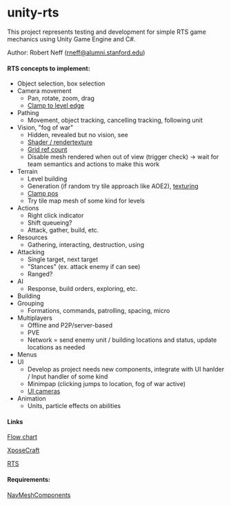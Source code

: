 # unity-rts

This project represents testing and development for simple RTS game mechanics using Unity Game Engine and C#.

Author: Robert Neff (rneff@alumni.stanford.edu)  

#### RTS concepts to implement:  

- Object selection, box selection  
- Camera movement  
    - Pan, rotate, zoom, drag  
    - [Clamp to level edge](https://answers.unity.com/questions/1223377/how-to-stop-the-camera-when-the-player-has-reached.html)
- Pathing  
    - Movement, object tracking, cancelling tracking, following unit
- Vision, "fog of war"  
    - Hidden, revealed but no vision, see  
    - [Shader  / rendertexture](https://andrewhungblog.wordpress.com/2018/06/23/implementing-fog-of-war-in-unity/)
    - [Grid ref count](https://blog.gemserk.com/2018/08/27/implementing-fog-of-war-for-rts-games-in-unity-1-2/)
    - Disable mesh rendered when out of view (trigger check) -> wait for team semantics and actions to make this work
- Terrain  
    - Level building  
    - Generation (if random try tile approach like AOE2), [texturing](https://tech.innogames.com/terrain-shader-in-unity/)
    - [Clamp pos](https://forum.unity.com/threads/in-game-snap-to-grid.77029/)
    - Try tile map mesh of some kind for levels
- Actions  
    - Right click indicator  
    - Shift queueing?  
    - Attack, gather, build, etc.
- Resources  
    - Gathering, interacting, destruction, using  
- Attacking  
    - Single target, next target  
    - "Stances" (ex. attack enemy if can see)  
    - Ranged?  
- AI  
    - Response, build orders, exploring, etc.  
- Building  
- Grouping  
    - Formations, commands, patrolling, spacing, micro  
- Multiplayers  
    - Offline and P2P/server-based  
    - PVE
    - Network = send enemy unit / building locations and status, update locations as needed
- Menus  
- UI  
    - Develop as project needs new components, integrate with UI hanlder / Input handler of some kind
    - Minimpap (clicking jumps to location, fog of war active)  
    - [UI cameras](https://answers.unity.com/questions/878667/world-space-canvas-on-top-of-everything.html)  
- Animation  
    - Units, particle effects on abilities  
 
#### Links 

[Flow chart](https://drive.google.com/file/d/1ahTbVrirH2d-aui5a-4yt30Q8P8YACB0/view?usp=sharing)  

[XposeCraft](https://github.com/scscgit/XposeCraft)  

[RTS](https://github.com/DanielKM/unity-RTS)

#### Requirements:

[NavMeshComponents](https://github.com/Unity-Technologies/NavMeshComponents)